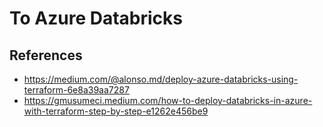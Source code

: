 # To Azure Databricks

## References

- https://medium.com/@alonso.md/deploy-azure-databricks-using-terraform-6e8a39aa7287
- https://gmusumeci.medium.com/how-to-deploy-databricks-in-azure-with-terraform-step-by-step-e1262e456be9
